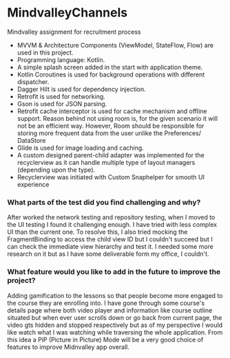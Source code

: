 # MindvalleyChannels
Mindvalley assignment for recruitment process

- MVVM & Architecture Components (ViewModel, StateFlow, Flow) are used in this project.
- Programming language: Kotlin.
- A simple splash screen added in the start with application theme.
- Kotlin Coroutines is used for background operations with different dispatcher.
- Dagger Hilt is used for dependency injection.
- Retrofit is used for networking.
- Gson is used for JSON parsing.
- Retrofit cache interceptor is used for cache mechanism and offline support. Reason behind not using room is, for the given scenario it will not be an efficient way. 
  However, Room should be responsible for storing more frequent data from the user unlike the Preferences/ DataStore
- Glide is used for image loading and caching.
- A custom designed parent-child adapter was implemented for the recyclerview as it can handle multiple type of layout managers (depending upon the type).
- Recyclerview was initiated with Custom Snaphelper for smooth UI experience 

### What parts of the test did you find challenging and why?

After worked the network testing and repository testing, when I moved to the UI testing I found it challenging enough. I have tried with 
less complex UI than the current one. To resolve this, I also tried mocking the FragmentBinding to access the child view ID but I couldn't succeed but I can 
check the immediate view hierarchy and test it. I needed some more research on it but as I have some deliverable form my office, I couldn't.

### What feature would you like to add in the future to improve the project?

Adding gamification to the lessons so that people become more engaged to the course they are enrolling into.
I have gone through some course's details page where both video player and information like course outline situated but when ever user scrolls down or go back from current page,
the video gts hidden and stopped respectively but as of my perspective I would like watch what I was watching while traversing the whole application. From
this idea a PiP (Picture in Picture) Mode will be a very good choice of features to improve Midnvalley app overall.


